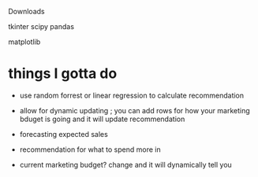 Downloads

tkinter
scipy
pandas

matplotlib


# things I gotta do
- use random forrest or linear regression to calculate recommendation
- allow for dynamic updating ; you can add rows for how your marketing bduget is going and it will update recommendation
- forecasting expected sales
- recommendation for what to spend more in 

- current marketing budget? change and it will dynamically tell you